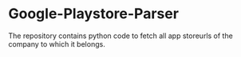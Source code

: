 # Google-Playstore-Parser
The repository contains python code to fetch all app storeurls of the company to which it belongs.
